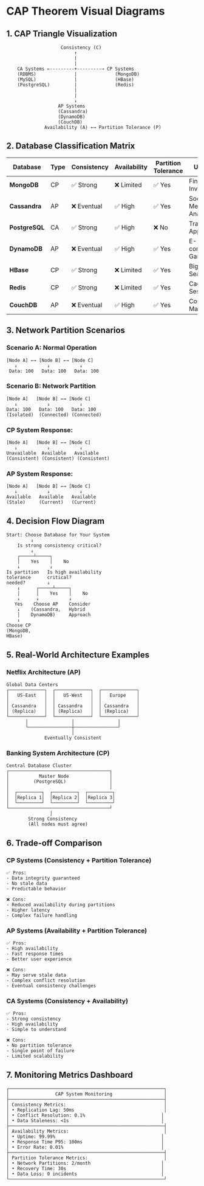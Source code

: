 # CAP Theorem Visual Diagrams

## 1. CAP Triangle Visualization

```
                    Consistency (C)
                         ↑
                         |
                         |
    CA Systems ←---------+---------→ CP Systems
    (RDBMS)              |              (MongoDB)
    (MySQL)              |              (HBase)
    (PostgreSQL)         |              (Redis)
                         |
                         |
                         ↓
                   AP Systems
                   (Cassandra)
                   (DynamoDB)
                   (CouchDB)
              Availability (A) ←→ Partition Tolerance (P)
```

## 2. Database Classification Matrix

| Database | Type | Consistency | Availability | Partition Tolerance | Use Case |
|----------|------|-------------|--------------|-------------------|----------|
| **MongoDB** | CP | ✅ Strong | ❌ Limited | ✅ Yes | Financial, Inventory |
| **Cassandra** | AP | ❌ Eventual | ✅ High | ✅ Yes | Social Media, Analytics |
| **PostgreSQL** | CA | ✅ Strong | ✅ High | ❌ No | Traditional Apps |
| **DynamoDB** | AP | ❌ Eventual | ✅ High | ✅ Yes | E-commerce, Gaming |
| **HBase** | CP | ✅ Strong | ❌ Limited | ✅ Yes | Big Data, Search |
| **Redis** | CP | ✅ Strong | ❌ Limited | ✅ Yes | Caching, Sessions |
| **CouchDB** | AP | ❌ Eventual | ✅ High | ✅ Yes | Content Management |

## 3. Network Partition Scenarios

### Scenario A: Normal Operation
```
[Node A] ←→ [Node B] ←→ [Node C]
   ↓           ↓           ↓
 Data: 100   Data: 100   Data: 100
```

### Scenario B: Network Partition
```
[Node A]   [Node B] ←→ [Node C]
   ↓           ↓           ↓
Data: 100   Data: 100   Data: 100
(Isolated)  (Connected) (Connected)
```

### CP System Response:
```
[Node A]   [Node B] ←→ [Node C]
   ↓           ↓           ↓
Unavailable  Available   Available
(Consistent) (Consistent) (Consistent)
```

### AP System Response:
```
[Node A]   [Node B] ←→ [Node C]
   ↓           ↓           ↓
Available   Available   Available
(Stale)     (Current)   (Current)
```

## 4. Decision Flow Diagram

```
Start: Choose Database for Your System
         ↓
    Is strong consistency critical?
         ↓
    ┌─────┴─────┐
    │    Yes    │    No
    ↓           ↓
Is partition   Is high availability
tolerance      critical?
needed?        ↓
    ↓      ┌─────┴─────┐
    │      │    Yes    │    No
    ↓      ↓           ↓
   Yes    Choose AP    Consider
    ↓    (Cassandra,   Hybrid
    │    DynamoDB)     Approach
    ↓
Choose CP
(MongoDB,
HBase)
```

## 5. Real-World Architecture Examples

### Netflix Architecture (AP)
```
Global Data Centers
┌─────────────┐  ┌─────────────┐  ┌─────────────┐
│   US-East   │  │   US-West   │  │   Europe    │
│             │  │             │  │             │
│ Cassandra   │  │ Cassandra   │  │ Cassandra   │
│ (Replica)   │  │ (Replica)   │  │ (Replica)   │
└─────────────┘  └─────────────┘  └─────────────┘
       │                │                │
       └────────────────┼────────────────┘
                        │
              Eventually Consistent
```

### Banking System Architecture (CP)
```
Central Database Cluster
┌─────────────────────────────────────┐
│           Master Node               │
│         (PostgreSQL)                │
│                                     │
│  ┌─────────┐  ┌─────────┐  ┌─────────┐
│  │Replica 1│  │Replica 2│  │Replica 3│
│  └─────────┘  └─────────┘  └─────────┘
└─────────────────────────────────────┘
                │
        Strong Consistency
        (All nodes must agree)
```

## 6. Trade-off Comparison

### CP Systems (Consistency + Partition Tolerance)
```
✅ Pros:
- Data integrity guaranteed
- No stale data
- Predictable behavior

❌ Cons:
- Reduced availability during partitions
- Higher latency
- Complex failure handling
```

### AP Systems (Availability + Partition Tolerance)
```
✅ Pros:
- High availability
- Fast response times
- Better user experience

❌ Cons:
- May serve stale data
- Complex conflict resolution
- Eventual consistency challenges
```

### CA Systems (Consistency + Availability)
```
✅ Pros:
- Strong consistency
- High availability
- Simple to understand

❌ Cons:
- No partition tolerance
- Single point of failure
- Limited scalability
```

## 7. Monitoring Metrics Dashboard

```
┌─────────────────────────────────────────────────────────┐
│                 CAP System Monitoring                   │
├─────────────────────────────────────────────────────────┤
│ Consistency Metrics:                                    │
│ • Replication Lag: 50ms                                 │
│ • Conflict Resolution: 0.1%                            │
│ • Data Staleness: <1s                                  │
├─────────────────────────────────────────────────────────┤
│ Availability Metrics:                                   │
│ • Uptime: 99.99%                                       │
│ • Response Time P95: 100ms                             │
│ • Error Rate: 0.01%                                    │
├─────────────────────────────────────────────────────────┤
│ Partition Tolerance Metrics:                            │
│ • Network Partitions: 2/month                          │
│ • Recovery Time: 30s                                   │
│ • Data Loss: 0 incidents                               │
└─────────────────────────────────────────────────────────┘
```